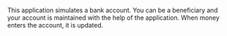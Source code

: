 This application simulates a bank account. 
You can be a beneficiary and your account is maintained with the help of the application. When money enters the account, it is updated.
